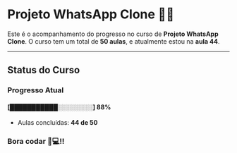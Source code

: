# **Projeto WhatsApp Clone** 📱📞

Este é o acompanhamento do progresso no curso de **Projeto WhatsApp Clone**. 
O curso tem um total de **50 aulas**, e atualmente estou na **aula 44**.

---

## **Status do Curso**

### Progresso Atual  
#### [███████████░░░░░░░░] **88%**  
- Aulas concluídas: **44 de 50**  

### Bora codar 🚀💻!!

